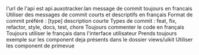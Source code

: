 l'url de l'api est api.auxotracker.lan
message de commit toujours en francais
Utiliser des messages de commit courts et descriptifs en français
Format de commit préféré : [type] description courte
Types de commit : feat, fix, refactor, style, docs, test, chore
Toujours commenter le code en français
Toujours utiliser le français dans l'interface utilisateur
Prends toujours exemple sur les component deja présents dans le dossier views/uikit
Utiliser les component de primevue